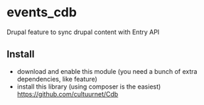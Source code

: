 events_cdb
==========

Drupal feature to sync drupal content with Entry API

Install
------

- download and enable this module (you need a bunch of extra dependencies, like feature)
- install this library (using composer is the easiest) https://github.com/cultuurnet/Cdb
